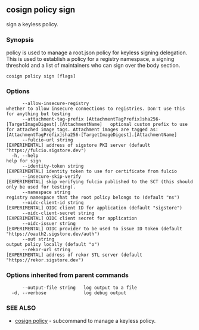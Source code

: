 ## cosign policy sign

sign a keyless policy.

### Synopsis

policy is used to manage a root.json policy
for keyless signing delegation. This is used to establish a policy for a registry namespace,
a signing threshold and a list of maintainers who can sign over the body section.

```
cosign policy sign [flags]
```

### Options

```
      --allow-insecure-registry                                                                  whether to allow insecure connections to registries. Don't use this for anything but testing
      --attachment-tag-prefix [AttachmentTagPrefix]sha256-[TargetImageDigest].[AttachmentName]   optional custom prefix to use for attached image tags. Attachment images are tagged as: [AttachmentTagPrefix]sha256-[TargetImageDigest].[AttachmentName]
      --fulcio-url string                                                                        [EXPERIMENTAL] address of sigstore PKI server (default "https://fulcio.sigstore.dev")
  -h, --help                                                                                     help for sign
      --identity-token string                                                                    [EXPERIMENTAL] identity token to use for certificate from fulcio
      --insecure-skip-verify                                                                     [EXPERIMENTAL] skip verifying fulcio published to the SCT (this should only be used for testing).
      --namespace string                                                                         registry namespace that the root policy belongs to (default "ns")
      --oidc-client-id string                                                                    [EXPERIMENTAL] OIDC client ID for application (default "sigstore")
      --oidc-client-secret string                                                                [EXPERIMENTAL] OIDC client secret for application
      --oidc-issuer string                                                                       [EXPERIMENTAL] OIDC provider to be used to issue ID token (default "https://oauth2.sigstore.dev/auth")
      --out string                                                                               output policy locally (default "o")
      --rekor-url string                                                                         [EXPERIMENTAL] address of rekor STL server (default "https://rekor.sigstore.dev")
```

### Options inherited from parent commands

```
      --output-file string   log output to a file
  -d, --verbose              log debug output
```

### SEE ALSO

* [cosign policy](cosign_policy.md)	 - subcommand to manage a keyless policy.

